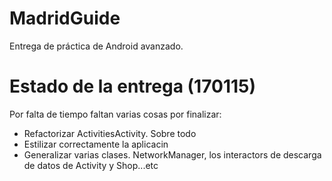 # MadridGuide

Entrega de práctica de Android avanzado.

# Estado de la entrega (170115)

Por falta de tiempo faltan varias cosas por finalizar:
- Refactorizar ActivitiesActivity. Sobre todo
- Estilizar correctamente la aplicacin
- Generalizar varias clases. NetworkManager, los interactors de descarga de datos de Activity y Shop...etc
